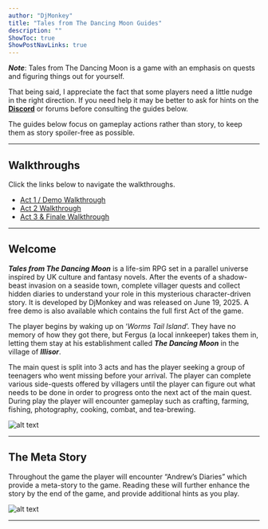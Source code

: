 ```yaml
---
author: "DjMonkey"
title: "Tales from The Dancing Moon Guides"
description: ""
ShowToc: true
ShowPostNavLinks: true
---
```


***Note***: Tales from The Dancing Moon is a game with an emphasis on quests and figuring things out for yourself.

That being said, I appreciate the fact that some players need a little nudge in the right direction. If you need help it may be better to ask for hints on the **[Discord](https://discord.gg/kpGVRKPn5W)** or forums before consulting the guides below.

The guides below focus on gameplay actions rather than story, to keep them as story spoiler-free as possible.

---

## Walkthroughs

Click the links below to navigate the walkthroughs.
* [Act 1 / Demo Walkthrough](/tales-from-the-dancing-moon/guides/act1/)
* [Act 2 Walkthrough](/tales-from-the-dancing-moon/guides/act2/)
* [Act 3 & Finale Walkthrough](/tales-from-the-dancing-moon/guides/act3/)

---

## Welcome

***Tales from The Dancing Moon*** is a life-sim RPG set in a parallel universe inspired by UK culture and fantasy novels. After the events of a shadow-beast invasion on a seaside town, complete villager quests and collect hidden diaries to understand your role in this mysterious character-driven story. It is developed by DjMonkey and was released on June 19, 2025. A free demo is also available which contains the full first Act of the game.

The player begins by waking up on ‘*Worms Tail Island*’. They have no memory of how they got there, but Fergus (a local innkeeper) takes them in, letting them stay at his establishment called ***The Dancing Moon*** in the village of ***Illisor***.

The main quest is split into 3 acts and has the player seeking a group of teenagers who went missing before your arrival. The player can complete various side-quests offered by villagers until the player can figure out what needs to be done in order to progress onto the next act of the main quest. During play the player will encounter gameplay such as crafting, farming, fishing, photography, cooking, combat, and tea-brewing.

![alt text](/images/tftdm/1.png)

---

## The Meta Story

Throughout the game the player will encounter “Andrew’s Diaries” which provide a meta-story to the game. Reading these will further enhance the story by the end of the game, and provide additional hints as you play.

![alt text](/images/tftdm/12.png)

---